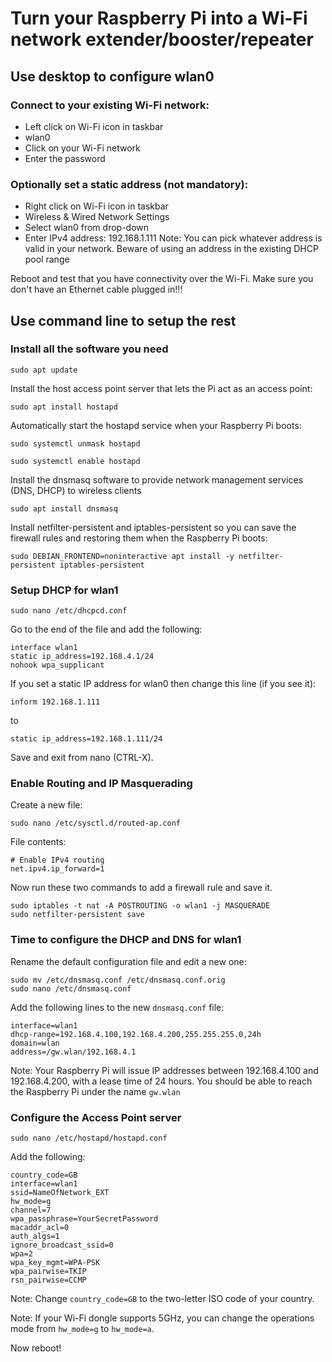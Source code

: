 # Turn your Raspberry Pi into a Wi-Fi network extender/booster/repeater

## Use desktop to configure wlan0

### Connect to your existing Wi-Fi network:

- Left click on Wi-Fi icon in taskbar
- wlan0
- Click on your Wi-Fi network
- Enter the password

### Optionally set a static address (not mandatory):
- Right click on Wi-Fi icon in taskbar
- Wireless & Wired Network Settings
- Select wlan0 from drop-down
- Enter IPv4 address: 192.168.1.111
Note: You can pick whatever address is valid in your network. Beware of using an address in the existing DHCP pool range

Reboot and test that you have connectivity over the Wi-Fi. Make sure you don't have an Ethernet cable plugged in!!!

## Use command line to setup the rest

### Install all the software you need

```
sudo apt update
```
Install the host access point server that lets the Pi act as an access point:
```
sudo apt install hostapd
```

Automatically start the hostapd service when your Raspberry Pi boots:
```
sudo systemctl unmask hostapd
```
```
sudo systemctl enable hostapd
```
Install the dnsmasq software to provide network management services (DNS, DHCP)  to wireless clients
```
sudo apt install dnsmasq
```
Install netfilter-persistent and iptables-persistent so you can save the firewall rules and restoring them when the Raspberry Pi boots:
```
sudo DEBIAN_FRONTEND=noninteractive apt install -y netfilter-persistent iptables-persistent
```

### Setup DHCP for wlan1

```
sudo nano /etc/dhcpcd.conf
```
Go to the end of the file and add the following:
```
interface wlan1
static ip_address=192.168.4.1/24
nohook wpa_supplicant
```

If you set a static IP address for wlan0 then change this line (if you see it):
```
inform 192.168.1.111
```
to
```
static ip_address=192.168.1.111/24
```
Save and exit from nano (CTRL-X).

### Enable Routing and IP Masquerading

Create a new file:
```
sudo nano /etc/sysctl.d/routed-ap.conf
```
File contents:
```
# Enable IPv4 routing
net.ipv4.ip_forward=1
```
Now run these two commands to add a firewall rule and save it.
```
sudo iptables -t nat -A POSTROUTING -o wlan1 -j MASQUERADE
sudo netfilter-persistent save
```

### Time to configure the DHCP and DNS for wlan1
Rename the default configuration file and edit a new one:
```
sudo mv /etc/dnsmasq.conf /etc/dnsmasq.conf.orig
sudo nano /etc/dnsmasq.conf
```
Add the following lines to the new `dnsmasq.conf` file:
```
interface=wlan1
dhcp-range=192.168.4.100,192.168.4.200,255.255.255.0,24h
domain=wlan
address=/gw.wlan/192.168.4.1
```
Note: Your Raspberry Pi will issue IP addresses between 192.168.4.100 and 192.168.4.200, with a lease time of 24 hours.
You should be able to reach the Raspberry Pi under the name `gw.wlan`

### Configure the Access Point server
```
sudo nano /etc/hostapd/hostapd.conf
```
Add the following:
```
country_code=GB
interface=wlan1
ssid=NameOfNetwork_EXT
hw_mode=g
channel=7
wpa_passphrase=YourSecretPassword
macaddr_acl=0
auth_algs=1
ignore_broadcast_ssid=0
wpa=2
wpa_key_mgmt=WPA-PSK
wpa_pairwise=TKIP
rsn_pairwise=CCMP
```
Note: Change `country_code=GB` to the two-letter ISO code of your country.

Note: If your Wi-Fi dongle supports 5GHz, you can change the operations mode from `hw_mode=g` to `hw_mode=a`.

Now reboot!

